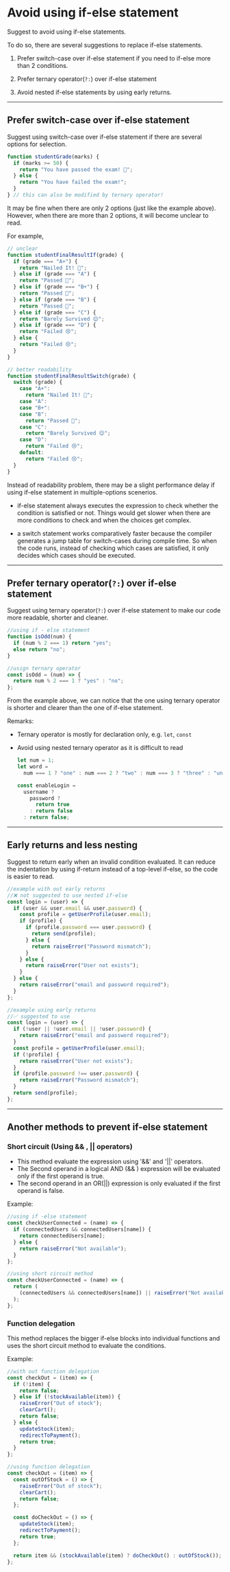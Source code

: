 # Avoid using if-else statement

Suggest to avoid using if-else statements.

To do so, there are several suggestions to replace if-else statements.

1. Prefer switch-case over if-else statement if you need to if-else more than 2 conditions.

2. Prefer ternary operator(`?:`) over if-else statement

3. Avoid nested if-else statements by using early returns.

---

## Prefer switch-case over if-else statement

Suggest using switch-case over if-else statement if there are several options for selection.

```js
function studentGrade(marks) {
  if (marks >= 50) {
    return "You have passed the exam! 🥳";
  } else {
    return "You have failed the exam!";
  }
} // this can also be modified by ternary operator!
```

It may be fine when there are only 2 options (just like the example above). However, when there are more than 2 options, it will become unclear to read.

For example,

```js
// unclear
function studentFinalResultIf(grade) {
  if (grade === "A+") {
    return "Nailed It! 🥳";
  } else if (grade === "A") {
    return "Passed 💃";
  } else if (grade === "B+") {
    return "Passed 💃";
  } else if (grade === "B") {
    return "Passed 💃";
  } else if (grade === "C") {
    return "Barely Survived 😌";
  } else if (grade === "D") {
    return "Failed 😢";
  } else {
    return "Failed 😢";
  }
}

// better readability
function studentFinalResultSwitch(grade) {
  switch (grade) {
    case "A+":
      return "Nailed It! 🥳";
    case "A":
    case "B+":
    case "B":
      return "Passed 💃";
    case "C":
      return "Barely Survived 😌";
    case "D":
      return "Failed 😢";
    default:
      return "Failed 😢";
  }
}
```

Instead of readability problem, there may be a slight performance delay if using if-else statement in multiple-options scenerios.

- if-else statement always executes the expression to check whether the condition is satisfied or not. Things would get slower when there are more conditions to check and when the choices get complex.

- a switch statement works comparatively faster because the compiler generates a jump table for switch-cases during compile time. So when the code runs, instead of checking which cases are satisfied, it only decides which cases should be executed.

---

## Prefer ternary operator(`?:`) over if-else statement

Suggest using ternary operator(`?:`) over if-else statement to make our code more readable, shorter and cleaner.

```js
//using if - else statement
function isOdd(num) {
  if (num % 2 === 1) return "yes";
  else return "no";
}

//usign ternary operator
const isOdd = (num) => {
  return num % 2 === 1 ? "yes" : "no";
};
```

From the example above, we can notice that the one using ternary operator is shorter and clearer than the one of if-else statement.

Remarks:

- Ternary operator is mostly for declaration only, e.g. `let`, `const`

- Avoid using nested ternary operator as it is difficult to read

  ```js
  let num = 1;
  let word =
    num === 1 ? "one" : num === 2 ? "two" : num === 3 ? "three" : "unknown";
  ```

  ```js
  const enableLogin =
    username ?
      password ?
        return true
      : return false
    : return false;
  ```

---

## Early returns and less nesting

Suggest to return early when an invalid condition evaluated. It can reduce the indentation by using if-return instead of a top-level if-else, so the code is easier to read.

```js
//example with out early returns
//❌ not suggested to use nested if-else
const login = (user) => {
  if (user && user.email && user.password) {
    const profile = getUserProfile(user.email);
    if (profile) {
      if (profile.password === user.password) {
        return send(profile);
      } else {
        return raiseError("Password mismatch");
      }
    } else {
      return raiseError("User not exists");
    }
  } else {
    return raiseError("email and password required");
  }
};

//example using early returns
//✅ suggested to use
const login = (user) => {
  if (!user || !user.email || !user.password) {
    return raiseError("email and password required");
  }
  const profile = getUserProfile(user.email);
  if (!profile) {
    return raiseError("User not exists");
  }
  if (profile.password !== user.password) {
    return raiseError("Password mismatch");
  }
  return send(profile);
};
```

---

## Another methods to prevent if-else statement

### Short circuit (Using && , || operators)

- This method evaluate the expression using '&&' and '||' operators.
- The Second operand in a logical AND (&& ) expression will be evaluated only if the first operand is true.
- The second operand in an OR(||) expression is only evaluated if the first operand is false.

Example:

```js
//using if -else statement
const checkUserConnected = (name) => {
  if (connectedUsers && connectedUsers[name]) {
    return connectedUsers[name];
  } else {
    return raiseError("Not available");
  }
};

//using short circuit method
const checkUserConnected = (name) => {
  return (
    (connectedUsers && connectedUsers[name]) || raiseError("Not available")
  );
};
```

### Function delegation

This method replaces the bigger if-else blocks into individual functions and uses the short circuit method to evaluate the conditions.

Example:

```js
//with out function delegation
const checkOut = (item) => {
  if (!item) {
    return false;
  } else if (!stockAvailable(item)) {
    raiseError("Out of stock");
    clearCart();
    return false;
  } else {
    updateStock(item);
    redirectToPayment();
    return true;
  }
};

//using function delegation
const checkOut = (item) => {
  const outOfStock = () => {
    raiseError("Out of stock");
    clearCart();
    return false;
  };

  const doCheckOut = () => {
    updateStock(item);
    redirectToPayment();
    return true;
  };

  return item && (stockAvailable(item) ? doCheckOut() : outOfStock());
};
```
